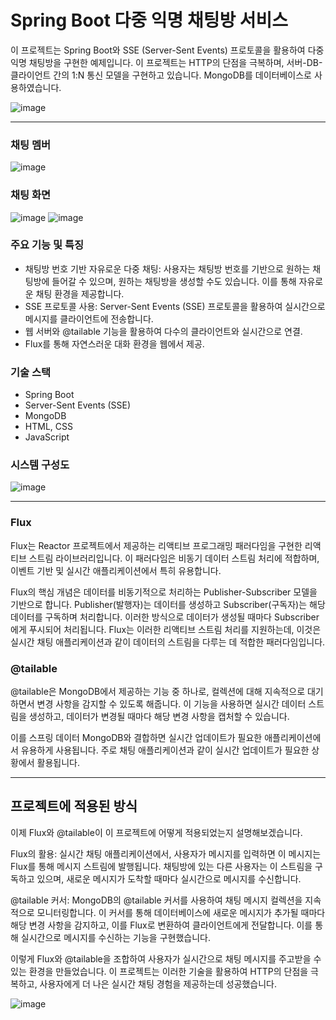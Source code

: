 # Spring Boot 다중 익명 채팅방 서비스

이 프로젝트는 Spring Boot와 SSE (Server-Sent Events) 프로토콜을 활용하여 다중 익명 채팅방을 구현한 예제입니다. 이 프로젝트는 HTTP의 단점을 극복하며, 서버-DB-클라이언트 간의 1:N 통신 모델을 구현하고 있습니다. MongoDB를 데이터베이스로 사용하였습니다. <p>
![image](https://github.com/hoony00/JSP_INHAtc_Web/assets/86902854/962df721-8794-4601-bb6e-f8df69380d34.png)


------

### 채팅 멤버 
![image](https://github.com/hoony00/JSP_INHAtc_Web/assets/86902854/e04ae2bb-0964-4ac8-af55-c7ce59aa1100.png)
### 채팅 화면
![image](https://github.com/hoony00/JSP_INHAtc_Web/assets/86902854/1a6178c0-5905-4b2c-8315-83c85b7b2827.png)
![image](https://github.com/hoony00/JSP_INHAtc_Web/assets/86902854/26c6127a-0c7f-49bd-81cf-bbecbdd8eac5.png)



### 주요 기능 및 특징
- 채팅방 번호 기반 자유로운 다중 채팅: 사용자는 채팅방 번호를 기반으로 원하는 채팅방에 들어갈 수 있으며, 원하는 채팅방을 생성할 수도 있습니다. 이를 통해 자유로운 채팅 환경을 제공합니다.
- SSE 프로토콜 사용: Server-Sent Events (SSE) 프로토콜을 활용하여 실시간으로 메시지를 클라이언트에 전송합니다.
- 웹 서버와 @tailable 기능을 활용하여 다수의 클라이언트와 실시간으로 연결.
- Flux를 통해 자연스러운 대화 환경을 웹에서 제공.

### 기술 스택
- Spring Boot
- Server-Sent Events (SSE)
- MongoDB
- HTML, CSS
- JavaScript


### 시스템 구성도
![image](https://github.com/hoony00/JSP_INHAtc_Web/assets/86902854/ffb8f010-9420-402c-922c-7f62e887c555.png)

- - -

### Flux
Flux는 Reactor 프로젝트에서 제공하는 리액티브 프로그래밍 패러다임을 구현한 리액티브 스트림 라이브러리입니다. 이 패러다임은 비동기 데이터 스트림 처리에 적합하며, 이벤트 기반 및 실시간 애플리케이션에서 특히 유용합니다.

Flux의 핵심 개념은 데이터를 비동기적으로 처리하는 Publisher-Subscriber 모델을 기반으로 합니다. Publisher(발행자)는 데이터를 생성하고 Subscriber(구독자)는 해당 데이터를 구독하며 처리합니다. 이러한 방식으로 데이터가 생성될 때마다 Subscriber에게 푸시되어 처리됩니다. Flux는 이러한 리액티브 스트림 처리를 지원하는데, 이것은 실시간 채팅 애플리케이션과 같이 데이터의 스트림을 다루는 데 적합한 패러다임입니다.

### @tailable
@tailable은 MongoDB에서 제공하는 기능 중 하나로, 컬렉션에 대해 지속적으로 대기하면서 변경 사항을 감지할 수 있도록 해줍니다. 이 기능을 사용하면 실시간 데이터 스트림을 생성하고, 데이터가 변경될 때마다 해당 변경 사항을 캡처할 수 있습니다.

이를 스프링 데이터 MongoDB와 결합하면 실시간 업데이트가 필요한 애플리케이션에서 유용하게 사용됩니다. 주로 채팅 애플리케이션과 같이 실시간 업데이트가 필요한 상황에서 활용됩니다.

- - -

## 프로젝트에 적용된 방식
이제 Flux와 @tailable이 이 프로젝트에 어떻게 적용되었는지 설명해보겠습니다.

Flux의 활용: 실시간 채팅 애플리케이션에서, 사용자가 메시지를 입력하면 이 메시지는 Flux를 통해 메시지 스트림에 발행됩니다. 채팅방에 있는 다른 사용자는 이 스트림을 구독하고 있으며, 새로운 메시지가 도착할 때마다 실시간으로 메시지를 수신합니다.

@tailable 커서: MongoDB의 @tailable 커서를 사용하여 채팅 메시지 컬렉션을 지속적으로 모니터링합니다. 이 커서를 통해 데이터베이스에 새로운 메시지가 추가될 때마다 해당 변경 사항을 감지하고, 이를 Flux로 변환하여 클라이언트에게 전달합니다. 이를 통해 실시간으로 메시지를 수신하는 기능을 구현했습니다.

이렇게 Flux와 @tailable을 조합하여 사용자가 실시간으로 채팅 메시지를 주고받을 수 있는 환경을 만들었습니다. 이 프로젝트는 이러한 기술을 활용하여 HTTP의 단점을 극복하고, 사용자에게 더 나은 실시간 채팅 경험을 제공하는데 성공했습니다.

![image](https://github.com/hoony00/JSP_INHAtc_Web/assets/86902854/85580c07-0868-4df3-bf14-daa396cea50f.png)

